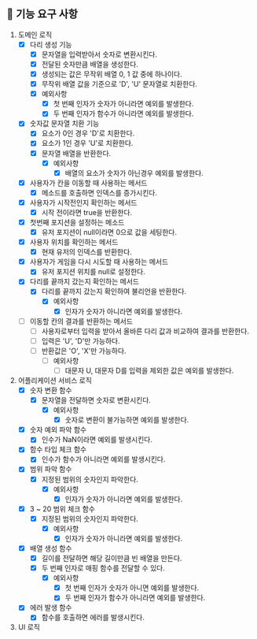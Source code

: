 
## 🚀  기능 요구 사항

 1. 도메인 로직
	- [x] 다리 생성 기능
		- [x] 문자열을 입력받아서 숫자로 변환시킨다.
		- [x] 전달된 숫자만큼 배열을 생성한다.
		- [x] 생성되는 값은 무작위 배열 0, 1 값 중에 하나이다.
		- [x] 무작위 배열 값을 기준으로 'D', 'U' 문자열로 치환한다.
		- [x] 예외사항
			- [x] 첫 번째 인자가 숫자가 아니라면 예외를 발생한다.
			- [x] 두 번째 인자가 함수가 아니라면 예외를 발생한다.
     - [x] 숫자값 문자열 치환 기능
	     - [x] 요소가 0인 경우 'D'로 치환한다.
	     - [x] 요소가 1인 경우 'U'로 치환한다.
	     - [x] 문자열 배열을 반환한다.
			 - [x] 예외사항
				 - [x] 배열의 요소가 숫자가 아닌경우 예외를 발생한다.
	 - [x] 사용자가 칸을 이동할 때 사용하는 메서드
    	 - [x] 메소드를 호출하면 인덱스를 증가시킨다.
     - [x] 사용자가 시작전인지 확인하는 메서드
         - [x] 시작 전이라면 true을 반환한다.
     - [x] 첫번째 포지션을 설정하는 메소드
         - [x] 유저 포지션이 null이라면 0으로 값을 세팅한다.
     - [x] 사용자 위치를 확인하는 메서드
         - [x] 현재 유저의 인덱스를 반환한다.
     - [x] 사용자가 게임을 다시 시도할 때 사용하는 메서드
         - [x] 유저 포지션 위치를 null로 설정한다.
     - [x] 다리를 끝까지 갔는지 확인하는 메서드
         - [x] 다리를 끝까지 갔는지 확인하여 불리언을 반환한다.
             - [x] 예외사항
               - [x] 인자가 숫자가 아니라면 예외를 발생한다.
     - [ ] 이동할 칸의 결과를 반환하는 메서드
         - [ ] 사용자로부터 입력을 받아서 올바른 다리 값과 비교하여 결과를 반환한다.
         - [ ] 입력은 'U', 'D'만 가능하다.
         - [ ] 반환값은 'O', 'X'만 가능하다.
             - [ ] 예외사항
               - [ ] 대문자 U, 대문자 D를 입력을 제외한 값은 예외를 발생한다.
2.  어플리케이션 서비스 로직
	 - [x] 숫자 변환 함수
		 - [x] 문자열을 전달하면 숫자로 변환시킨다.
			 - [x] 예외사항
				 - [x] 숫자로 변환이 불가능하면 예외를 발생한다.
	 - [x] 숫자 예외 파악 함수
		 - [x] 인수가 NaN이라면 예외를 발생시킨다.
	 - [x] 함수 타입 체크 함수
		 - [x] 인수가 함수가 아니라면 예외를 발생시킨다.
     - [x] 범위 파악 함수
	     - [x] 지정된 범위의 숫자인지 파악한다.
		     - [x] 예외사항
			     - [x] 인자가 숫자가 아니라면 예외를 발생한다.
     - [x] 3 ~ 20 범위 체크 함수
	     - [x] 지정된 범위의 숫자인지 파악한다.
		     - [x] 예외사항
			     - [x] 인자가 숫자가 아니라면 예외를 발생한다.
     - [x]  배열 생성 함수
	     - [x] 길이를 전달하면 해당 길이만큼 빈 배열을 만든다.
	     - [x] 두 번째 인자로 매핑 함수를 전달할 수 있다.
			 - [x] 예외사항
				 - [x] 첫 번째 인자가 숫자가 아니면 예외를 발생한다.
				 - [x] 두 번째 인자가 함수가 아니라면 예외를 발생한다.
     - [x]  에러 발생 함수
         - [x] 함수를 호출하면 에러를 발생시킨다.

3.  UI 로직
